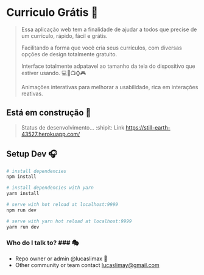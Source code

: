 # Curriculo Grátis :page_facing_up:

> Essa aplicação web tem a finalidade de ajudar a todos que precise de um curriculo, rápido, fácil e grátis.
>
> Facilitando a forma que você cria seus currículos, com diversas opções de design totalmente gratuito.
>
> Interface totalmente adpatavel ao tamanho da tela do dispositivo que estiver usando. :computer::iphone::tv::watch::video_game:
>
> Animações interativas para melhorar a usabilidade, rica em interações reativas.

## Está em construção :construction:
> Status de desenvolvimento... :shipit:
> Link https://still-earth-43527.herokuapp.com/

## Setup Dev :headphones:

``` bash
# install dependencies
npm install

# install dependencies with yarn
yarn install

# serve with hot reload at localhost:9999
npm run dev

# serve with yarn hot reload at localhost:9999
yarn run dev
```

### Who do I talk to? ### :performing_arts:

* Repo owner or admin @lucaslimax :ghost:
* Other community or team contact lucaslimay@gmail.com

